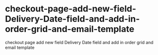 # checkout-page-add-new-field-Delivery-Date-field-and-add-in-order-grid-and-email-template
checkout page add new field Delivery Date field and add in order grid and email template
